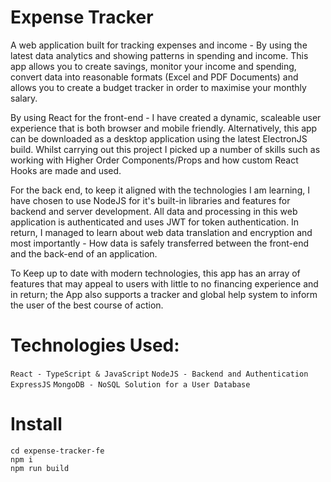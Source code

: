 # Expense Tracker

A web application built for tracking expenses and income - By using the latest data analytics and showing patterns in spending and income. This app allows you to create savings,
monitor your income and spending, convert data into reasonable formats (Excel and PDF Documents) and allows you to create a budget tracker in order to maximise your monthly salary.

By using React for the front-end - I have created a dynamic, scaleable user experience that is both browser and mobile friendly. Alternatively, this app can be downloaded as a desktop
application using the latest ElectronJS build. Whilst carrying out this project I picked up a number of skills such as working with Higher Order Components/Props and how custom React
Hooks are made and used.

For the back end, to keep it aligned with the technologies I am learning, I have chosen to use NodeJS for it's built-in libraries and features for backend and server development. All data
and processing in this web application is authenticated and uses JWT for token authentication. In return, I managed to learn about web data translation and encryption and most importantly -
How data is safely transferred between the front-end and the back-end of an application.

To Keep up to date with modern technologies, this app has an array of features that may appeal to users with little to no financing experience and in return; the App also supports a tracker
and global help system to inform the user of the best course of action.

# Technologies Used:
` React - TypeScript & JavaScript `
` NodeJS - Backend and Authentication `
` ExpressJS `
` MongoDB - NoSQL Solution for a User Database ` 

# Install

`cd expense-tracker-fe` <br>
`npm i` <br>
`npm run build` <br>

